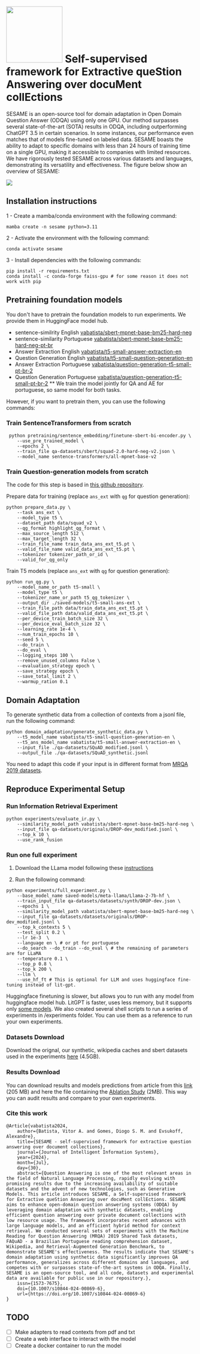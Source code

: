 # <img src="sesame_logo.png" width="150"/> Self-supervised framework for Extractive queStion Answering over docuMent collEctions

SESAME is an open-source tool for domain adaptation in Open Domain Question Answer (ODQA) using only one GPU. Our method surpasses several state-of-the-art (SOTA) results in ODQA, including outperforming ChatGPT 3.5 in certain scenarios. In some instances, our performance even matches that of models fine-tuned on labeled data. SESAME boasts the ability to adapt to specific domains with less than 24 hours of training time on a single GPU, making it accessible to companies with limited resources. We have rigorously tested SESAME across various datasets and languages, demonstrating its versatility and effectiveness. The figure below show an overview of SESAME:

<img src="sesame_stages.png"/>




## Installation instructions

1 - Create a mamba/conda environment with the following command:

```mamba create -n sesame python=3.11```

2 - Activate the environment with the following command:

```conda activate sesame```

3 - Install dependencies with the following commands:

```
pip install -r requirements.txt
conda install -c conda-forge faiss-gpu # for some reason it does not work with pip
```

## Pretraining foundation models

You don't have to pretrain the foundation models to run experiments. We provide them in HuggingFace model hub. 

* sentence-similrity English [vabatista/sbert-mpnet-base-bm25-hard-neg](https://huggingface.co/vabatista/sbert-mpnet-base-bm25-hard-neg)
* sentence-similarity Portuguese [vabatista/sbert-mpnet-base-bm25-hard-neg-pt-br](https://huggingface.co/vabatista/sbert-mpnet-base-bm25-hard-neg-pt-br)
* Answer Extraction English [vabatista/t5-small-answer-extraction-en](https://huggingface.co/vabatista/t5-small-answer-extraction-en)
* Question Generation English [vabatista/t5-small-question-generation-en](https://huggingface.co/vabatista/t5-small-question-generation-en)
* Answer Extraction Portuguese [vabatista/question-generation-t5-small-pt-br-2](https://huggingface.co/vabatista/question-generation-t5-small-pt-br-2)
* Question Generation Portuguese [vabatista/question-generation-t5-small-pt-br-2](https://huggingface.co/vabatista/question-generation-t5-small-pt-br-2) ** We train the model jointly for QA and AE for portuguese, so same model for both tasks.


However, if you want to pretrain them, you can use the following commands:

### Train SentenceTransformers from scratch

```
 python pretraining/sentence_embedding/finetune-sbert-bi-encoder.py \
    --use_pre_trained_model \
    --epochs 2 \
    --train_file qa-datasets/sbert/squad-2.0-hard-neg-v2.json \
    --model_name sentence-transformers/all-mpnet-base-v2
```


### Train Question-generation models from scratch

The code for this step is based in [this github repository](https://github.com/patil-suraj/question_generation).

Prepare data for training (replace `ans_ext` with `qg` for question generation):

```
python prepare_data.py \
    --task ans_ext \
    --model_type t5 \
    --dataset_path data/squad_v2 \
    --qg_format highlight_qg_format \
    --max_source_length 512 \
    --max_target_length 32 \
    --train_file_name train_data_ans_ext_t5.pt \
    --valid_file_name valid_data_ans_ext_t5.pt \
    --tokenizer tokenizer_path_or_id \
    --valid_for_qg_only 
```    

Train T5 models (replace `ans_ext` with `qg` for question generation):

```
python run_qg.py \
    --model_name_or_path t5-small \
    --model_type t5 \
    --tokenizer_name_or_path t5_qg_tokenizer \
    --output_dir ./saved-models/t5-small-ans-ext \
    --train_file_path data/train_data_ans_ext_t5.pt \
    --valid_file_path data/valid_data_ans_ext_t5.pt \
    --per_device_train_batch_size 32 \
    --per_device_eval_batch_size 32 \
    --learning_rate 1e-4 \
    --num_train_epochs 10 \
    --seed 5 \
    --do_train \
    --do_eval \
    --logging_steps 100 \
    --remove_unused_columns False \
    --evaluation_strategy epoch \
    --save_strategy epoch \
    --save_total_limit 2 \
    --warmup_ration 0.1
```

## Domain Adaptation

To generate synthetic data from a collection of contexts from a jsonl file, run the following command:

```
python domain_adaptation/generate_synthetic_data.py \
    --t5_model_name vabatista/t5-small-question-generation-en \
    --t5_ans_model_name vabatista/t5-small-answer-extraction-en \
	--input_file ./qa-datasets/SQuAD_modified.jsonl \
	--output_file ./qa-datasets/SQuAD_synthetic.jsonl 
```

You need to adapt this code if your input is in different format from [MRQA 2019 datasets](https://github.com/mrqa/MRQA-Shared-Task-2019).


## Reproduce Experimental Setup

### Run Information Retrieval Experiment

```
python experiments/evaluate_ir.py \
    --similarity_model_path vabatista/sbert-mpnet-base-bm25-hard-neg \
    --input_file qa-datasets/originals/DROP-dev_modified.jsonl \
    --top_k 10 \
    --use_rank_fusion

```

### Run one full experiment

1. Download the LLama model following these [instructions](https://github.com/Lightning-AI/lit-gpt/blob/main/tutorials/download_llama_2.md)

2. Run the following command:

```
python experiments/full_experiment.py \
	--base_model_name saved-models/meta-llama/Llama-2-7b-hf \
	--train_input_file qa-datasets/datasets/synth/DROP-dev.json \
	--epochs 1 \
	--similarity_model_path vabatista/sbert-mpnet-base-bm25-hard-neg \
	--input_file qa-datasets/datasets/originals/DROP-dev_modified.jsonl \
    --top_k_contexts 5 \
    --test_split 0.2 \
    --lr 1e-3  \
    --language en \ # or pt for portuguese
    --do_search --do_train --do_eval \ # the remaining of parameters are for LLaMA
    --temperature 0.1 \
    --top_p 0.8 \
    --top_k 200 \
    --llm \
    --use_hf_ft # This is optional for LLM and uses huggingface fine-tuning instead of lit-gpt. 
```
Huggingface finetuning is slower, but allows you to run with any model from huggingface model hub. LitGPT is faster, uses less memory, but it supports only [some models](https://github.com/Lightning-AI/lit-gpt?tab=readme-ov-file#-lit-gpt-1).
We also created several shell scripts to run a series of experiments in /experiments folder. You can use them as a reference to run your own experiments.

### Datasets Download

Download the orignal, our synthetic, wikipedia caches and sbert datasets used in the experiments [here](https://drive.google.com/file/d/13tCAk5BU1vZm9esg1jzdRoliunKqe7dl/view?usp=drive_link) (4.5GB).


### Results Download

You can download results and models predictions from article from this [link](https://drive.google.com/file/d/1yXRPxGTwiTgDUrckkGD0mlUjDVdB-fqi/view?usp=drive_link) (205 MB) and here the file containing the [Ablation Study](https://drive.google.com/file/d/1hHQVOFatKC6b31LdPJH1bOOgrH6feQaR/view?usp=drive_link) (2MB). This way you can audit results and compare to your own experiments.

### Cite this work

```
﻿@Article{vabatista2024,
	author={Batista, Vitor A. and Gomes, Diogo S. M. and Evsukoff, Alexandre},
	title={SESAME - self-supervised framework for extractive question answering over document collections},
	journal={Journal of Intelligent Information Systems},
	year={2024},
	month={Jul},
	day={30},
	abstract={Question Answering is one of the most relevant areas in the field of Natural Language Processing, rapidly evolving with promising results due to the increasing availability of suitable datasets and the advent of new technologies, such as Generative Models. This article introduces SESAME, a Self-supervised framework for Extractive queStion Answering over docuMent collEctions. SESAME aims to enhance open-domain question answering systems (ODQA) by leveraging domain adaptation with synthetic datasets, enabling efficient question answering over private document collections with low resource usage. The framework incorporates recent advances with large language models, and an efficient hybrid method for context retrieval. We conducted several sets of experiments with the Machine Reading for Question Answering (MRQA) 2019 Shared Task datasets, FAQuAD - a Brazilian Portuguese reading comprehension dataset, Wikipedia, and Retrieval-Augmented Generation Benchmark, to demonstrate SESAME's effectiveness. The results indicate that SESAME's domain adaptation using synthetic data significantly improves QA performance, generalizes across different domains and languages, and competes with or surpasses state-of-the-art systems in ODQA. Finally, SESAME is an open-source tool, and all code, datasets and experimental data are available for public use in our repository.},
	issn={1573-7675},
	doi={10.1007/s10844-024-00869-6},
	url={https://doi.org/10.1007/s10844-024-00869-6}
}
```


## TODO

- [ ] Make adapters to read contexts from pdf and txt
- [ ] Create a web interface to interact with the model
- [ ] Create a docker container to run the model
